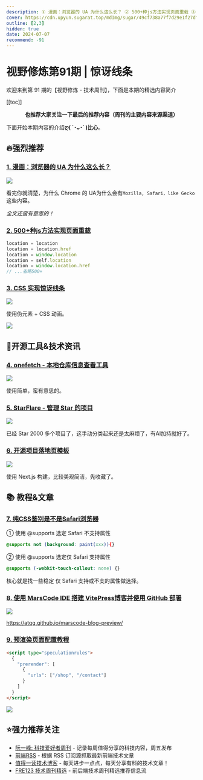 ```yaml
---
description: ① 漫画：浏览器的 UA 为什么这么长？ ② 500+种js方法实现页面重载 ③ CSS 实现惊讶线条 ④ onefetch - 本地仓库信息查看工具 ⑤ StarFlare - 管理 Star 的项目 ⑥ 开源项目落地页模板 ⑦ 纯CSS鉴别是不是Safari浏览器 ⑧ 使用 MarsCode IDE 搭建 VitePress博客并使用 GitHub 部署 ⑨ 预渲染页面配置教程
cover: https://cdn.upyun.sugarat.top/mdImg/sugar/49cf738a77f7d29e1f27dfbdfa981afe
outline: [2,3]
hidden: true
date: 2024-07-07
recommend: -91
---
```


# 视野修炼第91期 | 惊讶线条

欢迎来到第 91 期的【视野修炼 - 技术周刊】，下面是本期的精选内容简介

[[toc]]

<center>

**​也推荐大家关注一下最后的推荐内容（周刊的主要内容来源渠道）**

</center>

下面开始本期内容的介绍**ღ( ´･ᴗ･` )比心**。

## 🔥强烈推荐
### [1. 漫画：浏览器的 UA 为什么这么长？](https://mp.weixin.qq.com/s/GcfKEpkraNHfnYMdrGqMcA)

![](https://cdn.upyun.sugarat.top/mdImg/sugar/817bf3faced8d5285947927da093819c)

看完你就清楚，为什么 Chrome 的 UA为什么会有`Mozilla, Safari，like Gecko` 这些内容。

*全文还蛮有意思的！*

### [2. 500+种js方法实现页面重载](https://www.phpied.com/files/location-location/location-location.html)

```js
location = location
location = location.href
location = window.location
location = self.location
location = window.location.href
// ...省略500+
```
### [3. CSS 实现惊讶线条](https://alvaromontoro.com/blog/68054/css-manga-lines)

![](https://cdn.upyun.sugarat.top/mdImg/sugar/49cf738a77f7d29e1f27dfbdfa981afe)

使用伪元素 + CSS 动画。

![](https://cdn.upyun.sugarat.top/mdImg/sugar/9b2d34cc0765c620dba87765e52080be)

## 🔧开源工具&技术资讯
### [4. onefetch - 本地仓库信息查看工具](https://github.com/o2sh/onefetch)

![](https://cdn.upyun.sugarat.top/mdImg/sugar/55f0e7041a81b2b1350c038551a1be79)

使用简单，蛮有意思的。

### [5. StarFlare - 管理 Star 的项目](https://starflare.app/#/home)

![](https://cdn.upyun.sugarat.top/mdImg/sugar/3718d4992bbcb7f0a30ca71ea819dea9)

已经 Star 2000 多个项目了，这手动分类起来还是太麻烦了，有AI加持就好了。

### [6. 开源项目落地页模板](https://landingpage.huglemon.com/zh)

![](https://cdn.upyun.sugarat.top/mdImg/sugar/6d87327dcb162aec3d0fad0b6a1b9db8)

使用 Next.js 构建，比较美观简洁，先收藏了。

## 📚 教程&文章
### [7. 纯CSS鉴别是不是Safari浏览器](https://www.zhangxinxu.com/wordpress/2024/07/css-safari-detect/)

① 使用 @supports 选定 Safari 不支持属性
```css
@supports not (background: paint(xxx)){}
```

② 使用 @supports 选定仅 Safari 支持属性
```css
@supports (-webkit-touch-callout: none) {}
```

核心就是找一些稳定 仅 Safari 支持或不支的属性做选择。

### [8. 使用 MarsCode IDE 搭建 VitePress博客并使用 GitHub 部署](https://juejin.cn/post/7387992438297739264)

![](https://cdn.upyun.sugarat.top/mdImg/sugar/46fc1821c980694aaad06f6e56f1046a)

https://atqq.github.io/marscode-blog-preview/

### [9. 预渲染页面配置教程](https://www.debugbear.com/blog/speculation-rules)

```html
<script type="speculationrules">
  {
    "prerender": [
      {
        "urls": ["/shop", "/contact"]
      }
    ]
  }
</script>
```
![](https://cdn.upyun.sugarat.top/mdImg/sugar/c366041a69640a7f9179946ff214e332)

## ⭐️强力推荐关注

* [阮一峰: 科技爱好者周刊](https://www.ruanyifeng.com/blog/archives.html) - 记录每周值得分享的科技内容，周五发布
* [前端RSS](https://fed.chanceyu.com/) - 根据 RSS 订阅源抓取最新前端技术文章
* [值得一读技术博客](https://daily-blog.chlinlearn.top/) - 每天进步一点点，每天分享有料的技术文章！
* [FRE123 技术周刊精选](https://www.fre123.com/weekly) - 前后端技术周刊精选推荐信息流
